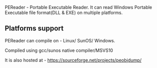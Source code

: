PEReader - Portable Executable Reader.
It can read Windows Portable Executable file format(DLL & EXE) on multiple platforms.

## Platforms support
PEReader can compile on - Linux/ SunOS/ Windows.

Compiled using gcc/sunos native compiler/MSVS10

It is also hosted at - https://sourceforge.net/projects/peobjdump/
